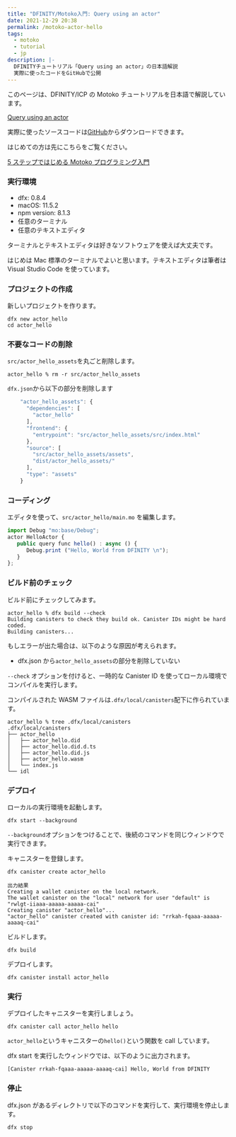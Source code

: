 ```yaml
---
title: "DFINITY/Motoko入門: Query using an actor"
date: 2021-12-29 20:38
permalink: /motoko-actor-hello
tags:
  - motoko
  - tutorial
  - jp
description: |-
  DFINITYチュートリアル「Query using an actor」の日本語解説
  実際に使ったコードをGitHubで公開
---
```


このページは、DFINITY/ICP の Motoko チュートリアルを日本語で解説しています。

[Query using an actor](https://smartcontracts.org/docs/developers-guide/tutorials/define-an-actor.html)

実際に使ったソースコードは[GitHub](https://github.com/smacon-dev/motoko-tutorial/tree/main/actor_hello)からダウンロードできます。

はじめての方は先にこちらをご覧ください。

[5 ステップではじめる Motoko プログラミング入門](/hello-motoko)

### 実行環境

- dfx: 0.8.4
- macOS: 11.5.2
- npm version: 8.1.3
- 任意のターミナル
- 任意のテキストエディタ

ターミナルとテキストエディタは好きなソフトウェアを使えば大丈夫です。

はじめは Mac 標準のターミナルでよいと思います。テキストエディタは筆者は Visual Studio Code を使っています。

### プロジェクトの作成

新しいプロジェクトを作ります。

```
dfx new actor_hello
cd actor_hello
```

### 不要なコードの削除

`src/actor_hello_assets`を丸ごと削除します。

```
actor_hello % rm -r src/actor_hello_assets
```

`dfx.json`から以下の部分を削除します

```ts
    "actor_hello_assets": {
      "dependencies": [
        "actor_hello"
      ],
      "frontend": {
        "entrypoint": "src/actor_hello_assets/src/index.html"
      },
      "source": [
        "src/actor_hello_assets/assets",
        "dist/actor_hello_assets/"
      ],
      "type": "assets"
    }
```

### コーディング

エディタを使って、`src/actor_hello/main.mo` を編集します。

```ts
import Debug "mo:base/Debug";
actor HelloActor {
   public query func hello() : async () {
      Debug.print ("Hello, World from DFINITY \n");
   }
};
```

### ビルド前のチェック

ビルド前にチェックしてみます。

```
actor_hello % dfx build --check
Building canisters to check they build ok. Canister IDs might be hard coded.
Building canisters...
```

もしエラーが出た場合は、以下のような原因が考えられます。

- dfx.json から`actor_hello_assets`の部分を削除していない

`--check` オプションを付けると、一時的な Canister ID を使ってローカル環境でコンパイルを実行します。

コンパイルされた WASM ファイルは`.dfx/local/canisters`配下に作られています。

```
actor_hello % tree .dfx/local/canisters
.dfx/local/canisters
├── actor_hello
│   ├── actor_hello.did
│   ├── actor_hello.did.d.ts
│   ├── actor_hello.did.js
│   ├── actor_hello.wasm
│   └── index.js
└── idl

```

### デプロイ

ローカルの実行環境を起動します。

```
dfx start --background
```

`--background`オプションをつけることで、後続のコマンドを同じウィンドウで実行できます。

キャニスターを登録します。

```
dfx canister create actor_hello
```

```
出力結果
Creating a wallet canister on the local network.
The wallet canister on the "local" network for user "default" is "rwlgt-iiaaa-aaaaa-aaaaa-cai"
Creating canister "actor_hello"...
"actor_hello" canister created with canister id: "rrkah-fqaaa-aaaaa-aaaaq-cai"
```

ビルドします。

```
dfx build
```

デプロイします。

```
dfx canister install actor_hello
```

### 実行

デプロイしたキャニスターを実行しましょう。

```
dfx canister call actor_hello hello
```

`actor_hello`というキャニスターの`hello()`という関数を call しています。

dfx start を実行したウィンドウでは、以下のように出力されます。

```
[Canister rrkah-fqaaa-aaaaa-aaaaq-cai] Hello, World from DFINITY
```

### 停止

dfx.json があるディレクトリで以下のコマンドを実行して、実行環境を停止します。

```
dfx stop
```
